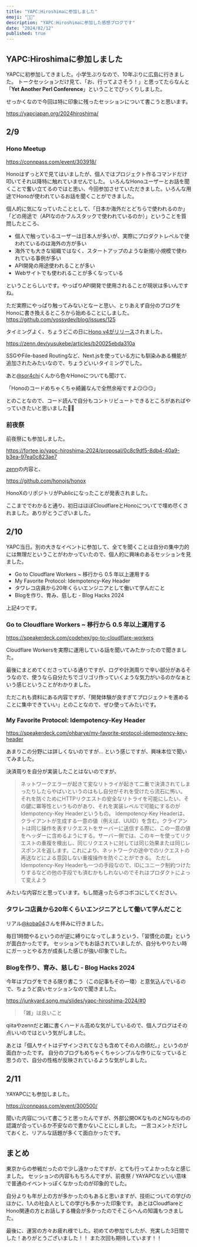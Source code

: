 ```yaml
---
title: "YAPC:Hiroshimaに参加しました"
emoji: "💪🏻"
description: "YAPC:Hiroshimaに参加した感想ブログです"
date: "2024/02/12"
published: true
---
```


## YAPC:Hiroshimaに参加しました

YAPCに初参加してきました。小学生ぶりなので、10年ぶりに広島に行きました。
トークセッションだけ見て、「お、行ってよさそう！」と思ってたらなんと「**Yet Another Perl Conference**」ということでびっくりしました。

せっかくなので今回は特に印象に残ったセッションについて書こうと思います。

https://yapcjapan.org/2024hiroshima/

## 2/9

### Hono Meetup

https://connpass.com/event/303918/

HonoはずっとXで見てはいましたが、個人ではプロジェクト作るコマンドだけ叩いてそれ以降特に触れていませんでした。
いろんなHonoユーザーとお話を聞くことで奮い立てるのではと思い、今回参加させていただきました。いろんな用途でHonoが使われているお話を聞くことができました。

個人的に気になっていたこととして、「日本か海外だとどちらで使われるのか」「どの用途で（APIなのかフルスタックで使われているのか）」ということを質問したところ、

- 個人で触っているユーザーは日本人が多いが、実際にプロダクトレベルで使われているのは海外の方が多い
- 海外でも大きな組織ではなく、スタートアップのような新規/小規模で使われている事例が多い
- API開発の用途使われることが多い
- Webサイトでも使われることが多くなっている

ということらしいです。やっぱりAPI開発で使用されることが現状は多いんですね。

ただ実際にやっぱり触ってみないとなーと思い、とりあえず自分のブログをHonoに書き換えるところから始めることにしました。
https://github.com/yossydev/blog/issues/125

タイミングよく、ちょうどこの日に[Hono v4がリリース](https://zenn.dev/yusukebe/articles/b20025ebda310a)されました。

https://zenn.dev/yusukebe/articles/b20025ebda310a

SSGやFile-based Routingなど、Next.jsを使っている方にも馴染みある機能が追加されたみたいなので、ちょうどいいタイミングでした。

あと[@sor4chi](https://twitter.com/sor4chi)くんから色々Honoについても聞けて、

「Honoのコードめちゃくちゃ綺麗なんで全然余裕ですよ😏😏😏」

とのことなので、コード読んで自分もコントリビュートできるところがあればやっていきたいと思いました💪🔥

### 前夜祭

前夜祭にも参加しました。

https://fortee.jp/yapc-hiroshima-2024/proposal/0c8c9df5-8db4-40a9-b3ea-97ea0c823ae7

[zenn](https://zenn.dev/yusukebe/articles/b20025ebda310a)の内容と、

https://github.com/honojs/honox

HonoXのリポジトリがPublicになったことが発表されました。

ここまででわかると通り、初日はほぼCloudflareとHonoについてで埋め尽くされました。ありがとうございました。

## 2/10

YAPC当日。別の大きなイベントに参加して、全てを聞くことは自分の集中力的には無理だということがわかっていたので、個人的に興味のあるセッションを見ました。

- Go to Cloudflare Workers ~ 移行から 0.5 年以上運用する
- My Favorite Protocol: Idempotency-Key Header
- タワレコ店員から20年くらいエンジニアとして働いて学んだこと
- Blogを作り、育み、慈しむ - Blog Hacks 2024

上記4つです。

### Go to Cloudflare Workers ~ 移行から 0.5 年以上運用する

https://speakerdeck.com/codehex/go-to-cloudflare-workers

Cloudflare Workersを実際に運用している話を聞いてみたかったので聞きました。

最後にまとめてくださっている通りですが、ログや計測周りで辛い部分があるそうなので、使うなら自分たちでゴリゴリ作っていくような気力がいるのかなぁという感じということがわかりました。

ただこれも資料にある内容ですが、「開発体験が良すぎてプロジェクトを進めることに集中できていい」とのことなので、ぜひ使ってみたいです。

### My Favorite Protocol: Idempotency-Key Header

https://speakerdeck.com/ohbarye/my-favorite-protocol-idempotency-key-header

あまりこの分野には詳しくないのですが... という感じですが、興味本位で聞いてみました。

決済周りを自分が実装したことはないのですが、

> ネットワークエラーが起きて変なリトライが起きて二重で決済されてしまったりしたらやばいというのはもし自分がそれを受けたら流石に怖い。
> それを防ぐためにHTTPリクエストの安全なリトライを可能にしたい、その鍵に冪等性というものがあり、それを実装レベルで可能にするのがIdempotency-Key Headerというもの。
> Idempotency-Key Headerは、クライアントが生成する一意の値（例えば、UUID）を含む。クライアントは同じ操作を表すリクエストをサーバーに送信する際に、この一意の値をヘッダーに含めるようにする。サーバー側では、このキーを使ってリクエストの重複を検出し、同じリクエストに対しては同じ効果または同じレスポンスを返します。これにより、ネットワークの途中でのリクエストの再送などによる意図しない重複操作を防ぐことができる。
> ただしIdempotency-Key Headerも一つの手段なので、IDにユニーク制約つけたりするなどの他の手段でも済むかもしれないのでそれはプロダクトによって変えよう

みたいな内容だと思っています。もし間違ったらボコボコにしてください。

### タワレコ店員から20年くらいエンジニアとして働いて学んだこと

リアル[@koba04](https://twitter.com/koba04)さんを拝みに行きました。

毎日1時間やるというのが逆に縛りになってしまうという、「習慣化の罠」というが面白かったです。
セッションでもお話されていましたが、自分もやりたい時にガーっとやる方が成長した感じが強い印象でした。

### Blogを作り、育み、慈しむ - Blog Hacks 2024

今年はブログをできる限り書こう（この記事もその一環）と意気込んでいるので、ちょうど良いセッションなので聞きました。

https://junkyard.song.mu/slides/yapc-hiroshima-2024/#0

> 「雑」は良いこと

qiitaやzennだと雑に書くハードル高めな気がしているので、個人ブログはその点いいのではという気がしました。

あとは「個人サイトはデザインされてなさも含めてその人の顔だ。」というのが面白かったです。
自分のブログもめちゃくちゃシンプルな作りになっていると思うので、自分の性格が反映されているような気がしました。

## 2/11

YAYAPCにも参加しました。

https://connpass.com/event/300500/

聞いた内容について書こうと思ったんですが、外部公開OKなものとNGなものの認識が合っているか不安なので書かないことにしました。
一言コメントだけしておくと、リアルな話題が多くて面白かったです。

## まとめ

東京からの参戦だったので少し遠かったですが、とても行ってよかったなと感じました。
セッションの内容ももちろんですが、前夜祭 / YAYAPCなどいい意味で普通のイベントっぽくなかったのが印象的でした。

自分よりも年が上の方が多かったのもあると思いますが、技術についての学びのほかに、1人の社会人としての学びも多かった印象です。
あとはCloudflareとHono関連の方とお話しする機会が多かったのでそこらへんの知識もつきました。

最後に、運営の方々お疲れ様でした。初めての参加でしたが、充実した3日間でした！ありがとうございました！！
また次回も期待しています！！
